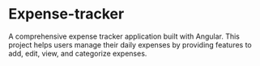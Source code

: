 # Expense-tracker
A comprehensive expense tracker application built with Angular. This project helps users manage their daily expenses by providing features to add, edit, view, and categorize expenses.
